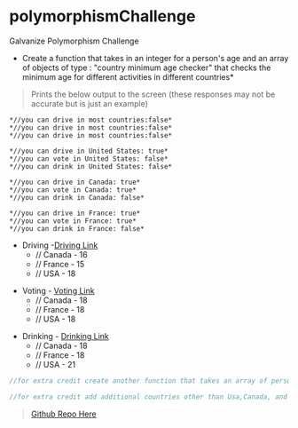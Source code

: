 # polymorphismChallenge
Galvanize Polymorphism Challenge

* Create a function that takes in an integer for a person's age and an array of objects of type : "country minimum age checker" that checks the minimum age for different activities in different countries*

> Prints the below output to the screen (these responses may not be accurate but is just an example)

```
*//you can drive in most countries:false*
*//you can drive in most countries:false*
*//you can drive in most countries:false*

*//you can drive in United States: true*
*//you can vote in United States: false*
*//you can drink in United States: false*

*//you can drive in Canada: true*
*//you can vote in Canada: true*
*//you can drink in Canada: false*

*//you can drive in France: true*
*//you can vote in France: true*
*//you can drink in France: false*
```

* Driving -[Driving Link](https://en.wikipedia.org/wiki/List_of_minimum_driving_ages)
	* // Canada - 16
	* // France - 15
	* // USA - 18

- Voting - [Voting Link](https://en.wikipedia.org/wiki/Voting_age)
  - // Canada - 18
  - // France - 18
  - // USA - 18

* Drinking - [Drinking Link](https://en.wikipedia.org/wiki/Legal_drinking_age)
  * // Canada - 18
  * // France - 18
  * // USA - 21

```javascript
//for extra credit create another function that takes an array of person objects like the one below and prints to the screen their status for an array of country checkers*

//for extra credit add additional countries other than Usa,Canada, and France to the array and create minimum age checker classes for them*
```



> [Github Repo Here](https://github.com/Noxsios/polymorphismChallenge)